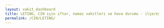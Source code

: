 ```yaml
---
layout: vakit_dashboard
title: LETING, CIN için iftar, namaz vakitleri ve hava durumu - ilçe/eyalet seç
permalink: /CIN/LETING/
---
```


<script type="text/javascript">
  var GLOBAL_COUNTRY = 'CIN';
  var GLOBAL_CITY = 'LETING';
  var GLOBAL_STATE = '';
  var lat = 72;
  var lon = 21;
</script>
